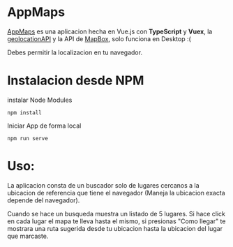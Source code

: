 # AppMaps

[AppMaps](https://appmaps.netlify.app/#/)
es una aplicacion hecha en Vue.js con **TypeScript** y **Vuex**, la [geolocationAPI](https://w3c.github.io/geolocation-api/#introduction) y la API de [MapBox](https://www.mapbox.com/), solo funciona en Desktop :(

Debes permitir la localizacion en tu navegador.

# Instalacion desde NPM
instalar Node Modules
````
npm install
````
Iniciar App de forma local
````
npm run serve
````

# Uso:

La aplicacion consta de un buscador solo de lugares cercanos a la ubicacion de referencia que tiene el navegador (Maneja la ubicacion exacta depende del navegador).

Cuando se hace un busqueda muestra un listado de 5 lugares.
Si hace click en cada lugar el mapa te lleva hasta el mismo, si presionas "Como llegar" te mostrara una ruta sugerida desde tu ubicacion hasta la ubicacion del lugar que marcaste.